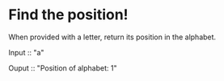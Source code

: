 # Find the position!
When provided with a letter, return its position in the alphabet.

Input :: "a"

Ouput :: "Position of alphabet: 1"